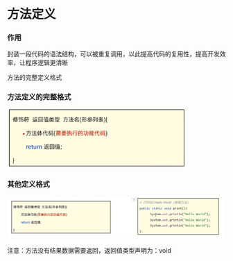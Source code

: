 # 方法定义

### 作用

封装一段代码的语法结构，可以被重复调用，以此提高代码的复用性，提高开发效率，让程序逻辑更清晰

方法的完整定义格式

### 方法定义的完整格式

![](<../.gitbook/assets/屏幕截图 2022-10-19 175148 (1) (1) (1) (1) (1) (1).png>)

### 其他定义格式

![](<../.gitbook/assets/image (1) (1) (1) (1).png>)

注意：方法没有结果数据需要返回，返回值类型声明为：void

